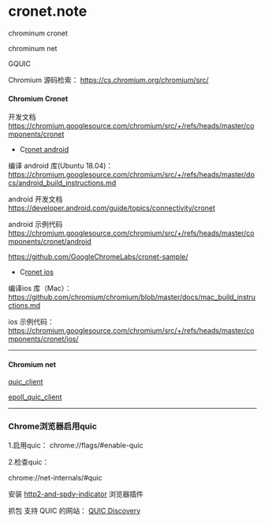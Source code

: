 # cronet.note

chrominum cronet

chrominum net

GQUIC

Chromium 源码检索： https://cs.chromium.org/chromium/src/

####  Chromium Cronet 

 开发文档 https://chromium.googlesource.com/chromium/src/+/refs/heads/master/components/cronet

- C[ronet android](https://chromium.googlesource.com/chromium/src/+/refs/heads/master/components/cronet/android)

编译 android 库(Ubuntu 18.04)：https://chromium.googlesource.com/chromium/src/+/refs/heads/master/docs/android_build_instructions.md

android 开发文档  https://developer.android.com/guide/topics/connectivity/cronet

android 示例代码 https://chromium.googlesource.com/chromium/src/+/refs/heads/master/components/cronet/android

[https://github.com/GoogleChromeLabs/cronet-sample/ ](https://github.com/GoogleChromeLabs/cronet-sample/)

- C[ronet ios](https://chromium.googlesource.com/chromium/src/+/refs/heads/master/components/cronet/ios/)

编译ios 库（Mac）：https://github.com/chromium/chromium/blob/master/docs/mac_build_instructions.md

ios 示例代码：https://chromium.googlesource.com/chromium/src/+/refs/heads/master/components/cronet/ios/

------

#### Chromium net 

[quic_client ](https://cs.chromium.org/chromium/src/net/tools/quic/)

[epoll_quic_client](https://cs.chromium.org/chromium/src/net/third_party/quiche/src/quic/tools/)

------

### Chrome浏览器启用quic

1.启用quic： chrome://flags/#enable-quic

2.检查quic：

chrome://net-internals/#quic 

安装 [http2-and-spdy-indicator](https://chrome.google.com/webstore/detail/http2-and-spdy-indicator/mpbpobfflnpcgagjijhmgnchggcjblin) 浏览器插件 

抓包
支持 QUIC 的网站： [QUIC Discovery](https://docs.google.com/document/d/1i4m7DbrWGgXafHxwl8SwIusY2ELUe8WX258xt2LFxPM/edit?pref=2&pli=1#heading=h.dk2fhev07ryt)  